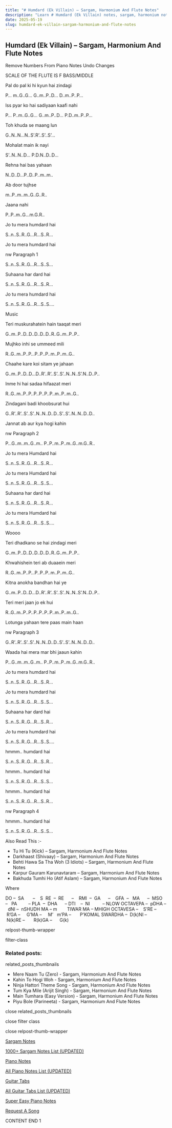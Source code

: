 ```yaml
---
title: "# Humdard (Ek Villain) – Sargam, Harmonium And Flute Notes"
description: "Learn # Humdard (Ek Villain) notes, sargam, harmonium notations and flute notes. Easy step-by-step tutorial for beginners."
date: 2025-05-19
slug: humdard-ek-villain-sargam-harmonium-and-flute-notes
---
```


## Humdard (Ek Villain) – Sargam, Harmonium And Flute Notes

Remove Numbers From Piano Notes
Undo Changes

SCALE OF THE FLUTE IS F BASS/MIDDLE

Pal do pal ki hi kyun hai zindagi

P… m..G..G… G..m..P..D… D..m..P..P…

Iss pyar ko hai sadiyaan kaafi nahi

P… P..m..G..G… G..m..P..D… P.D..m..P..P…

Toh khuda se maang lun

G..N..N…N..S’.R’..S’..S’…

Mohalat main ik nayi

S’..N..N..D… P.D.N..D..D…

Rehna hai bas yahaan

N..D..D…P..D..P..m..m..

Ab door tujhse

m..P..m..m..G..G..R..

Jaana nahi

P..P..m..G…m.G.R..

Jo tu mera humdard hai

S..n..S..R..G…R…S..R…

Jo tu mera humdard hai

nw Paragraph 1

S..n..S..R..G…R…S..S…

Suhaana har dard hai

S..n..S..R..G…R…S..R…

Jo tu mera humdard hai

S..n..S..R..G…R…S..S….

Music

Teri muskurahatein hain taaqat meri

G..m..P..D..D..D..D..D..R..G..m..P..P..

Mujhko inhi se ummeed mili

R..G..m..P..P…P..P..P..m..P..m..G..

Chaahe kare koi sitam ye jahaan

G..m..P..D..D…D..R’..R’..S’..S’..N..N..S’.N..D..P..

Inme hi hai sadaa hifaazat meri

R..G..m..P..P..P..P..P..P..m..P..m..G..

Zindagani badi khoobsurat hui

G..R’..R’..S’..S’..N..N..D..D..S’..S’..N..N..D..D..

Jannat ab aur kya hogi kahin

nw Paragraph 2

P…G..m..m..G..m.. P..P..m..P..m..G..m.G..R..

Jo tu mera Humdard hai

S..n..S..R..G…R…S..R…

Jo tu mera Humdard hai

S..n..S..R..G…R…S..S…

Suhaana har dard hai

S..n..S..R..G…R…S..R…

Jo tu mera Humdard hai

S..n..S..R..G…R…S..S….

Woooo

Teri dhadkano se hai zindagi meri

G..m..P..D..D..D..D..D..R..G..m..P..P..

Khwahishein teri ab duaaein meri

R..G..m..P..P…P..P..P..m..P..m..G..

Kitna anokha bandhan hai ye

G..m..P..D..D…D..R’..R’..S’..S’..N..N..S’.N..D..P..

Teri meri jaan jo ek hui

R..G..m..P..P..P..P..P..P..m..P..m..G..

Lotunga yahaan tere paas main haan

nw Paragraph 3

G..R’..R’..S’..S’..N..N..D..D..S’..S’..N..N..D..D..

Waada hai mera mar bhi jaaun kahin

P…G..m..m..G..m.. P..P..m..P..m..G..m.G..R..

Jo tu mera humdard hai

S..n..S..R..G…R…S..R…

Jo tu mera humdard hai

S..n..S..R..G…R…S..S…

Suhaana har dard hai

S..n..S..R..G…R…S..R…

Jo tu mera humdard hai

S..n..S..R..G…R…S..S….

hmmm.. humdard hai

S..n..S..R..G…R…S..R…

hmmm.. humdard hai

S..n..S..R..G…R…S..S…

hmmm.. humdard hai

S..n..S..R..G…R…S..R…

nw Paragraph 4

hmmm.. humdard hai

S..n..S..R..G…R…S..S…

Also Read This :-

* Tu Hi Tu (Kick) – Sargam, Harmonium And Flute Notes
* Darkhaast (Shivaay) – Sargam, Harmonium And Flute Notes
* Behti Hawa Sa Tha Woh (3 Idiots) – Sargam, Harmonium And Flute Notes
* Karpur Gauram Karunavtaram – Sargam, Harmonium And Flute Notes
* Bakhuda Tumhi Ho (Atif Aslam) – Sargam, Harmonium And Flute Notes

Where

DO –  SA       –    S  RE  –  RE      –    RMI  –  GA      –    GFA  –   MA      –  MSO  –   PA         – PLA  –  DHA      – DTI    –  NI          – NLOW OCTAVEPA –  pDHA –  dNI –  nSHUDH MA – m        TIWAR MA – MHIGH OCTAVESA –    S’RE –     R’GA –     G’MA –     M’   m’PA –       P’KOMAL SWARDHA –  D(k)NI –       N(k)RE –       R(k)GA –      G(k)

relpost-thumb-wrapper

filter-class

### Related posts:

related_posts_thumbnails

* Mere Naam Tu (Zero) - Sargam, Harmonium And Flute Notes
* Kahin To Hogi Woh - Sargam, Harmonium And Flute Notes
* Ninja Hattori Theme Song - Sargam, Harmonium And Flute Notes
* Tum Kya Mile (Arijit Singh) - Sargam, Harmonium And Flute Notes
* Main Tumhara (Easy Version) - Sargam, Harmonium And Flute Notes
* Piyu Bole (Parineeta) - Sargam, Harmonium And Flute Notes

close related_posts_thumbnails

close filter class

close relpost-thumb-wrapper

[Sargam Notes](https://www.notationsworld.com/sargam-notes.html)

[1000+ Sargam Notes List (UPDATED)](https://www.notationsworld.com/all-songs-list-sargam-notes.html)

[Piano Notes](https://www.notationsworld.com/piano-notes.html)

[All Piano Notes List (UPDATED)](https://www.notationsworld.com/all-songs-list-piano-notes.html)

[Guitar Tabs](https://www.notationsworld.com/guitar-tabs.html)

[All Guitar Tabs List (UPDATED)](https://www.notationsworld.com/all-songs-list-guitar-tabs.html)

[Super Easy Piano Notes](https://studywall.in/)

[Request A Song](https://www.notationsworld.com/request-a-song.html)

CONTENT END 1

